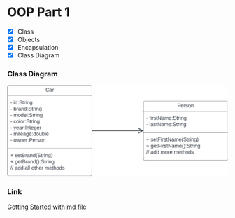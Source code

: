 # OOP Part 1
-[x] Class
-[x] Objects
-[x] Encapsulation
-[x] Class Diagram

### Class Diagram
![Class Diagram](img/class-diagram.png)


### Link
[Getting Started with md file](https://www.markdownguide.org/getting-started)